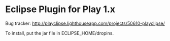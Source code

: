 # Eclipse Plugin for Play 1.x

Bug tracker: http://playclipse.lighthouseapp.com/projects/50610-playclipse/

To install, put the jar file in ECLIPSE_HOME/dropins.


